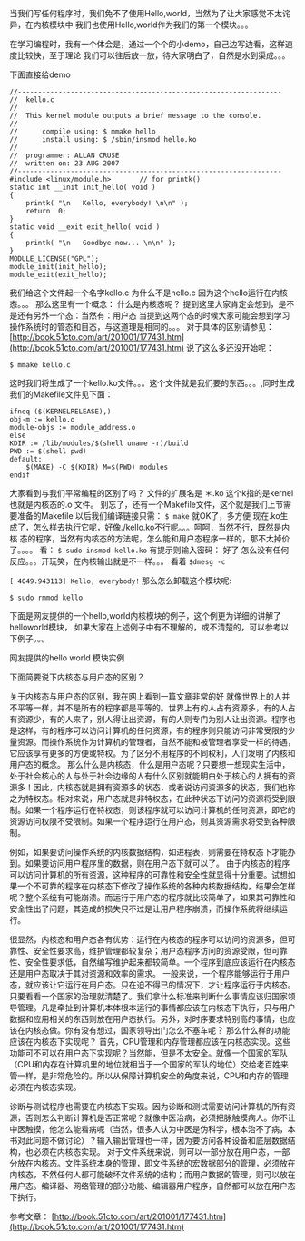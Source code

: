 当我们写任何程序时，我们免不了使用Hello,world，当然为了让大家感觉不太诧异，在内核模块中 我们也使用Hello,world作为我们的第一个模块。。。

在学习编程时，我有一个体会是，通过一个个的小demo，自己边写边看，这样速度比较快，至于理论 我们可以往后放一放，待大家明白了，自然是水到渠成。。。

下面直接给demo
```
//-----------------------------------------------------------------
//	kello.c
//
//	This kernel module outputs a brief message to the console.
//
//		compile using: $ mmake hello 
//		install using: $ /sbin/insmod hello.ko
//
//	programmer: ALLAN CRUSE
//	written on: 23 AUG 2007
//-----------------------------------------------------------------
#include <linux/module.h>		// for printk()
static int __init init_hello( void )
{
	printk( "\n   Kello, everybody! \n\n" );
	return	0;
}
static void __exit exit_hello( void )
{
	printk( "\n   Goodbye now... \n\n" );
}
MODULE_LICENSE("GPL");
module_init(init_hello);
module_exit(exit_hello);
```
我们给这个文件起一个名字kello.c 为什么不是hello.c 因为这个hello运行在内核态。。。
那么这里有一个概念：
什么是内核态呢？ 提到这里大家肯定会想到，是不是还有另外一个态：当然有：用户态 当提到这两个态的时候大家可能会想到学习操作系统时的管态和目态，与这道理是相同的。。。 对于具体的区别请参见：
[http://book.51cto.com/art/201001/177431.htm](http://book.51cto.com/art/201001/177431.htm)
说了这么多还没开始呢：

`$ mmake kello.c`

这时我们将生成了一个kello.ko文件。。。这个文件就是我们要的东西。。。,同时生成我们的Makefile文件见下面：

```
ifneq ($(KERNELRELEASE),)
obj-m := kello.o
module-objs := module_address.o 
else
KDIR := /lib/modules/$(shell uname -r)/build
PWD := $(shell pwd)
default:
	$(MAKE) -C $(KDIR) M=$(PWD) modules
endif
```
大家看到与我们平常编程的区别了吗？ 文件的扩展名是 ＊.ko 这个k指的是kernel也就是内核态的.o 文件。 别忘了，还有一个Makefile文件，这个就是我们上节需要准备的Makefile 以后我们编译链接只需：
`$ make`
就OK了，多方便
现在.ko生成了，怎么样去执行它呢，好像./kello.ko不行呢。。。呵呵，当然不行，既然是内核 态的程序，当然有内核态的方法呢，怎么能和用户态程序一样的，那不太掉价了。。。。 看：
`$ sudo insmod kello.ko`
有提示则输入密码： 好了
怎么没有任何反应。。。开玩笑，在内核输出就是不一样。。。
看着
`$dmesg -c`
 
`[ 4049.943113] Kello, everybody!`
那么怎么卸载这个模块呢:
```
$ sudo rmmod kello
```
下面是网友提供的一个hello,world内核模块的例子，这个例更为详细的讲解了helloworld模块，
如果大家在上述例子中有不理解的，或不清楚的，可以参考以下例子。。。

网友提供的hello world 模块实例

下面简要说下内核态与用户态的区别？

关于内核态与用户态的区别，我在网上看到一篇文章非常的好
就像世界上的人并不平等一样，并不是所有的程序都是平等的。世界上有的人占有资源多，有的人占有资源少，有的人来了，别人得让出资源，有的人则专门为别人让出资源。程序也是这样，有的程序可以访问计算机的任何资源，有的程序则只能访问非常受限的少量资源。而操作系统作为计算机的管理者，自然不能和被管理者享受一样的待遇，它应该享有更多的方便或特权。为了区分不用程序的不同权利，人们发明了内核和用户态的概念。
那么什么是内核态，什么是用户态呢？只要想一想现实生活中，处于社会核心的人与处于社会边缘的人有什么区别就能明白处于核心的人拥有的资源多！因此，内核态就是拥有资源多的状态，或者说访问资源多的状态，我们也称之为特权态。相对来说，用户态就是非特权态，在此种状态下访问的资源将受到限制。如果一个程序运行在特权态，则该程序就可以访问计算机的任何资源，即它的资源访问权限不受限制。如果一个程序运行在用户态，则其资源需求将受到各种限制。

例如，如果要访问操作系统的内核数据结构，如进程表，则需要在特权态下才能办到。如果要访问用户程序里的数据，则在用户态下就可以了。
由于内核态的程序可以访问计算机的所有资源，这种程序的可靠性和安全性就显得十分重要。试想如果一个不可靠的程序在内核态下修改了操作系统的各种内核数据结构，结果会怎样呢？整个系统有可能崩溃。而运行于用户态的程序就比较简单了，如果其可靠性和安全性出了问题，其造成的损失只不过是让用户程序崩溃，而操作系统将继续运行。

很显然，内核态和用户态各有优势：运行在内核态的程序可以访问的资源多，但可靠性、安全性要求高，维护管理都较复杂；用户态程序访问的资源受限，但可靠性、安全性要求低，自然编写维护起来都较简单。一个程序到底应该运行在内核态还是用户态取决于其对资源和效率的需求。
一般来说，一个程序能够运行于用户态，就应该让它运行在用户态。只在迫不得已的情况下，才让程序运行于内核态。只要看看一个国家的治理就清楚了。我们拿什么标准来判断什么事情应该归国家领导管理。凡是牵扯到计算机本体根本运行的事情都应该在内核态下执行，只与用户数据和应用相关的东西则放在用户态执行。另外，对时序要求特别高的事情，也应该在内核态做。你有没有想过，国家领导出门怎么不塞车呢？
那么什么样的功能应该在内核态下实现呢？ 首先，CPU管理和内存管理都应该在内核态实现。这些功能可不可以在用户态下实现呢？当然能，但是不太安全。就像一个国家的军队（CPU和内存在计算机里的地位就相当于一个国家的军队的地位）交给老百姓来管一样，是非常危险的。所以从保障计算机安全的角度来说，CPU和内存的管理必须在内核态实现。

诊断与测试程序也需要在内核态下实现。因为诊断和测试需要访问计算机的所有资源，否则怎么判断计算机是否正常呢？就像中医治病，必须把脉触摸病人。你不让中医触摸，他怎么能看病呢（当然，很多人认为中医是伪科学，根本治不了病，本书对此问题不做讨论）？输入输出管理也一样，因为要访问各种设备和底层数据结构，也必须在内核态实现。
对于文件系统来说，则可以一部分放在用户态，一部分放在内核态。文件系统本身的管理，即文件系统的宏数据部分的管理，必须放在内核态，不然任何人都可能破坏文件系统的结构；而用户数据的管理，则可以放在用户态。编译器、网络管理的部分功能、编辑器用户程序，自然都可以放在用户态下执行。

参考文章： 
[http://book.51cto.com/art/201001/177431.htm](http://book.51cto.com/art/201001/177431.htm)